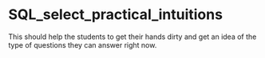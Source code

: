 # SQL_select_practical_intuitions

This should help the students to get their hands dirty and get an idea of the type of questions they can answer right now.